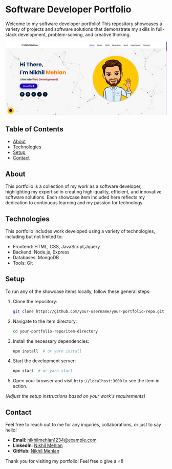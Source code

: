 # Software Developer Portfolio

Welcome to my software developer portfolio! This repository showcases a variety of projects and software solutions that demonstrate my skills in full-stack development, problem-solving, and creative thinking.

![Website](./assets/images/look.png)

## Table of Contents

- [About](#about)
- [Technologies](#technologies)
- [Setup](#setup)
- [Contact](#contact)

## About

This portfolio is a collection of my work as a software developer, highlighting my expertise in creating high-quality, efficient, and innovative software solutions. Each showcase item included here reflects my dedication to continuous learning and my passion for technology.


## Technologies

This portfolio includes work developed using a variety of technologies, including but not limited to:

- Frontend: HTML, CSS, JavaScript,Jquery
- Backend: Node.js, Express
- Databases:  MongoDB
- Tools: Git

## Setup

To run any of the showcase items locally, follow these general steps:

1. Clone the repository:
    ```bash
    git clone https://github.com/your-username/your-portfolio-repo.git
    ```

2. Navigate to the item directory:
    ```bash
    cd your-portfolio-repo/item-directory
    ```

3. Install the necessary dependencies:
    ```bash
    npm install  # or yarn install
    ```

4. Start the development server:
    ```bash
    npm start  # or yarn start
    ```

5. Open your browser and visit `http://localhost:3000` to see the item in action.

*(Adjust the setup instructions based on your work's requirements)*

## Contact

Feel free to reach out to me for any inquiries, collaborations, or just to say hello!

- **Email**: nikhilmehlan1234@example.com
- **LinkedIn**: [Nikhil Mehlan](https://www.linkedin.com/in/nikhil-mehlan-90aa12253)
- **GitHub**: [Nikhil Mehlan](https://github.com/nikhilmehlan)

Thank you for visiting my portfolio! Feel free o give a ⭐!!
